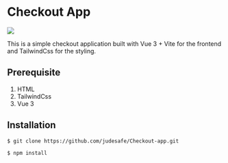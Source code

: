# Checkout App
<img src="https://github.com/judesafe/Checkout-app/blob/master/public/assets/checkout.PNG" raw=true>

This is a simple checkout application built with Vue 3 + Vite for the frontend and TailwindCss for the styling.

## Prerequisite
1. HTML
2. TailwindCss
3. Vue 3
## Installation

```
$ git clone https://github.com/judesafe/Checkout-app.git
```

````
$ npm install
````
